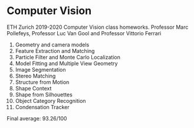 # Computer Vision
ETH Zurich 2019-2020 Computer Vision class homeworks.
Professor Marc Pollefeys, Professor Luc Van Gool and Professor Vittorio Ferrari

1. Geometry and camera models
2. Feature Extraction and Matching
3. Particle Filter and Monte Carlo Localization	
4. Model Fitting and Multiple View Geometry	
5. Image Segmentation
6. Stereo Matching	
7. Structure from Motion	
8. Shape Context	
9. Shape from Silhouettes
10. Object Category Recognition	
11. Condensation Tracker	



Final average: 93.26/100
